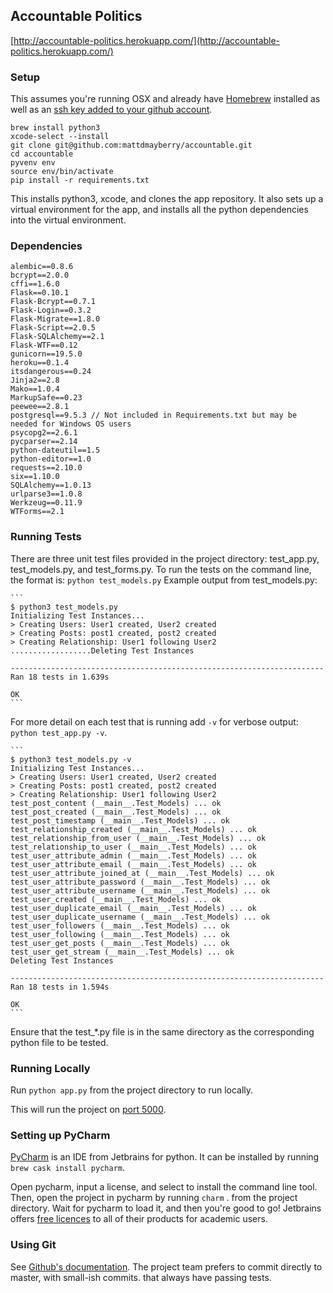 ## Accountable Politics
[http://accountable-politics.herokuapp.com/](http://accountable-politics.herokuapp.com/)

### Setup

This assumes you're running OSX and already have [Homebrew](http://brew.sh/) installed as well as an [ssh key added to your github account](https://help.github.com/articles/generating-an-ssh-key/).

	brew install python3
	xcode-select --install
	git clone git@github.com:mattdmayberry/accountable.git
	cd accountable
	pyvenv env
	source env/bin/activate
	pip install -r requirements.txt

This installs python3, xcode, and clones the app repository. It also sets up a virtual environment for the app, and installs all the python dependencies into the virtual environment.	

### Dependencies
	alembic==0.8.6
    bcrypt==2.0.0
    cffi==1.6.0
    Flask==0.10.1
    Flask-Bcrypt==0.7.1
    Flask-Login==0.3.2
    Flask-Migrate==1.8.0
    Flask-Script==2.0.5
    Flask-SQLAlchemy==2.1
    Flask-WTF==0.12
    gunicorn==19.5.0
    heroku==0.1.4
    itsdangerous==0.24
    Jinja2==2.8
    Mako==1.0.4
    MarkupSafe==0.23
    peewee==2.8.1
    postgresql==9.5.3 // Not included in Requirements.txt but may be needed for Windows OS users
    psycopg2==2.6.1
    pycparser==2.14
    python-dateutil==1.5
    python-editor==1.0
    requests==2.10.0
    six==1.10.0
    SQLAlchemy==1.0.13
    urlparse3==1.0.8
    Werkzeug==0.11.9
    WTForms==2.1


### Running Tests
There are three unit test files provided in the project directory: test_app.py, test_models.py, and test_forms.py. To run the tests on the command line, the format is: `python test_models.py`
Example output from test_models.py:

	```
	$ python3 test_models.py
	Initializing Test Instances...
	> Creating Users: User1 created, User2 created
	> Creating Posts: post1 created, post2 created
	> Creating Relationship: User1 following User2
	..................Deleting Test Instances
	
	----------------------------------------------------------------------
	Ran 18 tests in 1.639s
	
	OK
	```

For more detail on each test that is running add `-v` for verbose output: `python test_app.py -v`.
	
	```
	$ python3 test_models.py -v
	Initializing Test Instances...
	> Creating Users: User1 created, User2 created
	> Creating Posts: post1 created, post2 created
	> Creating Relationship: User1 following User2
	test_post_content (__main__.Test_Models) ... ok
	test_post_created (__main__.Test_Models) ... ok
	test_post_timestamp (__main__.Test_Models) ... ok
	test_relationship_created (__main__.Test_Models) ... ok
	test_relationship_from_user (__main__.Test_Models) ... ok
	test_relationship_to_user (__main__.Test_Models) ... ok
	test_user_attribute_admin (__main__.Test_Models) ... ok
	test_user_attribute_email (__main__.Test_Models) ... ok
	test_user_attribute_joined_at (__main__.Test_Models) ... ok
	test_user_attribute_password (__main__.Test_Models) ... ok
	test_user_attribute_username (__main__.Test_Models) ... ok
	test_user_created (__main__.Test_Models) ... ok
	test_user_duplicate_email (__main__.Test_Models) ... ok
	test_user_duplicate_username (__main__.Test_Models) ... ok
	test_user_followers (__main__.Test_Models) ... ok
	test_user_following (__main__.Test_Models) ... ok
	test_user_get_posts (__main__.Test_Models) ... ok
	test_user_get_stream (__main__.Test_Models) ... ok
	Deleting Test Instances
	
	----------------------------------------------------------------------
	Ran 18 tests in 1.594s
	
	OK
	```
	
Ensure that the test_*.py file is in the same directory as the corresponding python file to be tested.

### Running Locally

Run `python app.py` from the project directory to run locally.

This will run the project on [port 5000](http://localhost:5000/).

### Setting up PyCharm

[PyCharm](https://www.jetbrains.com/pycharm/) is an IDE from Jetbrains for python. It can be installed by running `brew cask install pycharm`.

Open pycharm, input a license, and select to install the command line tool. Then, open the project in pycharm by running `charm` . from the project directory. Wait for pycharm to load it, and then you're good to go! Jetbrains offers [free licences](https://www.jetbrains.com/student/) to all of their products for academic users.


### Using Git

See [Github's documentation](https://help.github.com/). The project team prefers to commit directly to master, with small-ish commits. that always have passing tests. 
